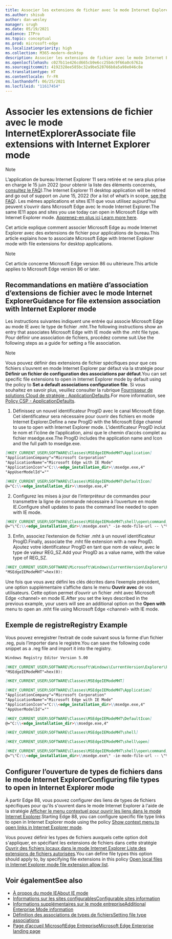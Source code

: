 ```yaml
---
title: Associer les extensions de fichier avec le mode Internet Explorer
ms.author: shisub
author: dan-wesley
manager: srugh
ms.date: 05/19/2021
audience: ITPro
ms.topic: conceptual
ms.prod: microsoft-edge
ms.localizationpriority: high
ms.collection: M365-modern-desktop
description: Associer les extensions de fichier avec le mode Internet Explorer
ms.openlocfilehash: c027b11e426cd665cb9e6cc25b4c9f66a0c6762a
ms.sourcegitcommit: 4192328ee585bc32a9be528766b8a5a98e046c8e
ms.translationtype: HT
ms.contentlocale: fr-FR
ms.lasthandoff: 06/25/2021
ms.locfileid: "11617454"
---
```

# <a name="associate-file-extensions-with-internet-explorer-mode"></a><span data-ttu-id="36c95-103">Associer les extensions de fichier avec le mode InternetExplorer</span><span class="sxs-lookup"><span data-stu-id="36c95-103">Associate file extensions with Internet Explorer mode</span></span>

>[!Note]
> <span data-ttu-id="36c95-104">L’application de bureau Internet Explorer 11 sera retirée et ne sera plus prise en charge le 15 juin 2022 (pour obtenir la liste des éléments concernés, [consultez le FAQ](https://techcommunity.microsoft.com/t5/windows-it-pro-blog/internet-explorer-11-desktop-app-retirement-faq/ba-p/2366549)).</span><span class="sxs-lookup"><span data-stu-id="36c95-104">The Internet Explorer 11 desktop application will be retired and go out of support on June 15, 2022 (for a list of what’s in scope, [see the FAQ](https://techcommunity.microsoft.com/t5/windows-it-pro-blog/internet-explorer-11-desktop-app-retirement-faq/ba-p/2366549)).</span></span> <span data-ttu-id="36c95-105">Les mêmes applications et sites IE11 que vous utilisez aujourd’hui peuvent s’ouvrir dans Microsoft Edge avec le mode Internet Explorer.</span><span class="sxs-lookup"><span data-stu-id="36c95-105">The same IE11 apps and sites you use today can open in Microsoft Edge with Internet Explorer mode.</span></span> <span data-ttu-id="36c95-106">[Apprenez-en plus ici](https://blogs.windows.com/windowsexperience/2021/05/19/the-future-of-internet-explorer-on-windows-10-is-in-microsoft-edge/).</span><span class="sxs-lookup"><span data-stu-id="36c95-106">[Learn more here](https://blogs.windows.com/windowsexperience/2021/05/19/the-future-of-internet-explorer-on-windows-10-is-in-microsoft-edge/).</span></span>

<span data-ttu-id="36c95-107">Cet article explique comment associer Microsoft Edge au mode Internet Explorer avec des extensions de fichier pour applications de bureau.</span><span class="sxs-lookup"><span data-stu-id="36c95-107">This article explains how to associate Microsoft Edge with Internet Explorer mode with file extensions for desktop applications.</span></span>

> [!NOTE]
> <span data-ttu-id="36c95-108">Cet article concerne Microsoft Edge version 86 ou ultérieure.</span><span class="sxs-lookup"><span data-stu-id="36c95-108">This article applies to Microsoft Edge version 86 or later.</span></span>

## <a name="guidance-for-file-extension-association-with-internet-explorer-mode"></a><span data-ttu-id="36c95-109">Recommandations en matière d’association d’extensions de fichier avec le mode Internet Explorer</span><span class="sxs-lookup"><span data-stu-id="36c95-109">Guidance for file extension association with Internet Explorer mode</span></span>

<span data-ttu-id="36c95-110">Les instructions suivantes indiquent une entrée qui associe Microsoft Edge au mode IE avec le type de fichier .mht.</span><span class="sxs-lookup"><span data-stu-id="36c95-110">The following instructions show an entry that associates Microsoft Edge with IE mode with the .mht file type.</span></span> <span data-ttu-id="36c95-111">Pour définir une association de fichiers, procédez comme suit.</span><span class="sxs-lookup"><span data-stu-id="36c95-111">Use the following steps as a guide for setting a file association.</span></span>

> [!NOTE]
> <span data-ttu-id="36c95-112">Vous pouvez définir des extensions de fichier spécifiques pour que ces fichiers s’ouvrent en mode Internet Explorer par défaut via la stratégie pour **Définir un fichier de configuration des associations par défaut**.</span><span class="sxs-lookup"><span data-stu-id="36c95-112">You can set specific file extensions to open in Internet Explorer mode by default using the policy to **Set a default associations configuration file**.</span></span> <span data-ttu-id="36c95-113">Si vous souhaitez en savoir plus, veuillez consulter la rubrique [Fournisseur de solutions Cloud de stratégie : ApplicationDefaults](/windows/client-management/mdm/policy-csp-applicationdefaults#applicationdefaults-defaultassociationsconfiguration).</span><span class="sxs-lookup"><span data-stu-id="36c95-113">For more information, see [Policy CSP - ApplicationDefaults](/windows/client-management/mdm/policy-csp-applicationdefaults#applicationdefaults-defaultassociationsconfiguration).</span></span>

1. <span data-ttu-id="36c95-114">Définissez un nouvel identificateur ProgID avec le canal Microsoft Edge. Cet identificateur sera nécessaire pour ouvrir des fichiers en mode Internet Explorer.</span><span class="sxs-lookup"><span data-stu-id="36c95-114">Define a new ProgID with the Microsoft Edge channel to use to open with Internet Explorer mode.</span></span> <span data-ttu-id="36c95-115">L’identificateur ProgID inclut le nom et l’icône de l’application, ainsi que le chemin d’accès complet au fichier msedge.exe.</span><span class="sxs-lookup"><span data-stu-id="36c95-115">The ProgID includes the application name and Icon and the full path to msedge.exe.</span></span>

```markdown
[HKEY_CURRENT_USER\SOFTWARE\Classes\MSEdgeIEModeMHT\Application]
"ApplicationCompany"="Microsoft Corporation"
"ApplicationName"="Microsoft Edge with IE Mode"
"ApplicationIcon"="C:\\<edge_installation_dir>\\msedge.exe,4"
"AppUserModelId"=""
```

```markdown
[HKEY_CURRENT_USER\SOFTWARE\Classes\MSEdgeIEModeMHT\DefaultIcon]
@="C:\\<edge_installation_dir>\\msedge.exe,4"
```

2. <span data-ttu-id="36c95-116">Configurez les mises à jour de l’interpréteur de commandes pour transmettre la ligne de commande nécessaire à l’ouverture en mode IE.</span><span class="sxs-lookup"><span data-stu-id="36c95-116">Configure shell updates to pass the command line needed to open with IE mode.</span></span>

```markdown
[HKEY_CURRENT_USER\SOFTWARE\Classes\MSEdgeIEModeMHT\shell\open\command]
@="\"C:\\<edge_installation_dir>\\msedge.exe\" -ie-mode-file-url -- \"%1\""
```

3. <span data-ttu-id="36c95-117">Enfin, associez l’extension de fichier .mht à un nouvel identificateur ProgID.</span><span class="sxs-lookup"><span data-stu-id="36c95-117">Finally, associate the .mht file extension with a new ProgID.</span></span> <span data-ttu-id="36c95-118">Ajoutez votre identificateur ProgID en tant que nom de valeur, avec le type de valeur REG_SZ.</span><span class="sxs-lookup"><span data-stu-id="36c95-118">Add your ProgID as a value name, with the value type of REG_SZ.</span></span>

```markdown
[HKEY_CURRENT_USER\SOFTWARE\Microsoft\Windows\CurrentVersion\Explorer\FileExts\.mht\OpenWithProgids]
"MSEdgeIEModeMHT"=hex(0):
```

<span data-ttu-id="36c95-119">Une fois que vous avez défini les clés décrites dans l’exemple précédent, une option supplémentaire s’affiche dans le menu **Ouvrir avec** de vos utilisateurs. Cette option permet d’ouvrir un fichier .mht avec Microsoft Edge \<channel\> en mode IE.</span><span class="sxs-lookup"><span data-stu-id="36c95-119">After you set the keys described in the previous example, your users will see an additional option on the **Open with** menu to open an .mht file using Microsoft Edge \<channel\> with IE mode.</span></span>

## <a name="registry-example"></a><span data-ttu-id="36c95-120">Exemple de registre</span><span class="sxs-lookup"><span data-stu-id="36c95-120">Registry Example</span></span>

<span data-ttu-id="36c95-121">Vous pouvez enregistrer l’extrait de code suivant sous la forme d’un fichier .reg, puis l’importer dans le registre.</span><span class="sxs-lookup"><span data-stu-id="36c95-121">You can save the following code snippet as a .reg file and import it into the registry.</span></span>

```markdown
Windows Registry Editor Version 5.00

[HKEY_CURRENT_USER\SOFTWARE\Microsoft\Windows\CurrentVersion\Explorer\FileExts\.mht\OpenWithProgids]
"MSEdgeIEModeMHT"=hex(0):

[HKEY_CURRENT_USER\SOFTWARE\Classes\MSEdgeIEModeMHT]

[HKEY_CURRENT_USER\SOFTWARE\Classes\MSEdgeIEModeMHT\Application]
"ApplicationCompany"="Microsoft Corporation"
"ApplicationName"="Microsoft Edge with IE Mode"
"ApplicationIcon"="C:\\<edge_installation_dir>\\msedge.exe,4"
"AppUserModelId"=""

[HKEY_CURRENT_USER\SOFTWARE\Classes\MSEdgeIEModeMHT\DefaultIcon]
@="C:\\<edge_installation_dir>\\msedge.exe,4"

[HKEY_CURRENT_USER\SOFTWARE\Classes\MSEdgeIEModeMHT\shell]

[HKEY_CURRENT_USER\SOFTWARE\Classes\MSEdgeIEModeMHT\shell\open]

[HKEY_CURRENT_USER\SOFTWARE\Classes\MSEdgeIEModeMHT\shell\open\command]
@="\"C:\\<edge_installation_dir>\\msedge.exe\" -ie-mode-file-url -- \"%1\""

```

## <a name="configuring-file-types-to-open-in-internet-explorer-mode"></a><span data-ttu-id="36c95-122">Configurer l’ouverture de types de fichiers dans le mode Internet Explorer</span><span class="sxs-lookup"><span data-stu-id="36c95-122">Configuring file types to open in Internet Explorer mode</span></span>

<span data-ttu-id="36c95-123">À partir Edge 88, vous pouvez configurer des liens de types de fichiers spécifiques pour qu'ils s'ouvrent dans le mode Internet Explorer à l'aide de la stratégie [Afficher le menu contextuel pour ouvrir les liens dans le mode Internet Explorer](./microsoft-edge-policies.md#internetexplorerintegrationreloadiniemodeallowed).</span><span class="sxs-lookup"><span data-stu-id="36c95-123">Starting Edge 88, you can configure specific file type links to open in Internet Explorer mode using the policy [Show context menu to open links in Internet Explorer mode](./microsoft-edge-policies.md#internetexplorerintegrationreloadiniemodeallowed).</span></span>

<span data-ttu-id="36c95-124">Vous pouvez définir les types de fichiers auxquels cette option doit s'appliquer, en spécifiant les extensions de fichiers dans cette stratégie [Ouvrir des fichiers locaux dans le mode Internet Explorer Liste des extensions de fichiers autorisées](./microsoft-edge-policies.md#internetexplorerintegrationlocalfileextensionallowlist).</span><span class="sxs-lookup"><span data-stu-id="36c95-124">You can define file types this option should apply to, by specifying file extensions in this policy [Open local files in Internet Explorer mode file extension allow list](./microsoft-edge-policies.md#internetexplorerintegrationlocalfileextensionallowlist).</span></span> 

## <a name="see-also"></a><span data-ttu-id="36c95-125">Voir également</span><span class="sxs-lookup"><span data-stu-id="36c95-125">See also</span></span>

- [<span data-ttu-id="36c95-126">À propos du mode IE</span><span class="sxs-lookup"><span data-stu-id="36c95-126">About IE mode</span></span>](./edge-ie-mode.md)
- [<span data-ttu-id="36c95-127">Informations sur les sites configurables</span><span class="sxs-lookup"><span data-stu-id="36c95-127">Configurable sites information</span></span>](./edge-learnmore-configurable-sites-ie-mode.md)
- [<span data-ttu-id="36c95-128">Informations supplémentaires sur le mode entreprise</span><span class="sxs-lookup"><span data-stu-id="36c95-128">Additional Enterprise Mode information</span></span>](/internet-explorer/ie11-deploy-guide/enterprise-mode-overview-for-ie11)
- [<span data-ttu-id="36c95-129">Définition des associations de types de fichiers</span><span class="sxs-lookup"><span data-stu-id="36c95-129">Setting file type associations</span></span>](/windows/win32/shell/fa-file-types)
- [<span data-ttu-id="36c95-130">Page d’accueil MicrosoftEdge Entreprise</span><span class="sxs-lookup"><span data-stu-id="36c95-130">Microsoft Edge Enterprise landing page</span></span>](https://aka.ms/EdgeEnterprise)